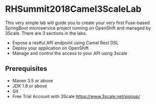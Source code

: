 # RHSummit2018Camel3ScaleLab

This very simple lab will guide you to create your very first Fuse-based SpringBoot microservice project running on OpenShift and managed by 3Scale. There are 3 sections in the labs.

- Expose a restful API endpoint using Camel Rest DSL
- Deploy your application on OpenShift
- Manage and control the access to your API using 3scale

## Prerequisites

- Maven 3.5 or above
- JDK 1.8 or above
- Git
- Free Trial Account with 3Scale
  https://www.3scale.net/signup/


